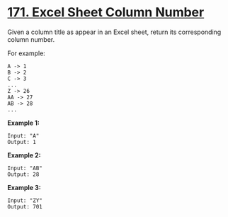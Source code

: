 # [171. Excel Sheet Column Number](https://leetcode.com/problems/excel-sheet-column-number/)

Given a column title as appear in an Excel sheet, return its corresponding column number.

For example:

    A -> 1
    B -> 2
    C -> 3
    ...
    Z -> 26
    AA -> 27
    AB -> 28
    ...

**Example 1:**

    Input: "A"
    Output: 1

**Example 2:**

    Input: "AB"
    Output: 28

**Example 3:**

    Input: "ZY"
    Output: 701
